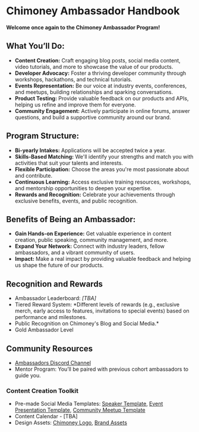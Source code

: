 # Chimoney Ambassador Handbook

**Welcome once again to the Chimoney Ambassador Program!**

## What You’ll Do:

- **Content Creation:** Craft engaging blog posts, social media content, video tutorials, and more to showcase the value of our products.
- **Developer Advocacy:** Foster a thriving developer community through workshops, hackathons, and technical tutorials.
- **Events Representation:** Be our voice at industry events, conferences, and meetups, building relationships and sparking conversations.
- **Product Testing:** Provide valuable feedback on our products and APIs, helping us refine and improve them for everyone.
- **Community Engagement:** Actively participate in online forums, answer questions, and build a supportive community around our brand.

## Program Structure:

- **Bi-yearly Intakes:** Applications will be accepted twice a year.
- **Skills-Based Matching:** We'll identify your strengths and match you with activities that suit your talents and interests.
- **Flexible Participation:** Choose the areas you're most passionate about and contribute.
- **Continuous Learning:** Access exclusive training resources, workshops, and mentorship opportunities to deepen your expertise.
- **Rewards and Recognition:** Celebrate your achievements through exclusive benefits, events, and public recognition.

## Benefits of Being an Ambassador:

- **Gain Hands-on Experience:** Get valuable experience in content creation, public speaking, community management, and more.
- **Expand Your Network:** Connect with industry leaders, fellow ambassadors, and a vibrant community of users.
- **Impact:** Make a real impact by providing valuable feedback and helping us shape the future of our products.

## Recognition and Rewards

- Ambassador Leaderboard: _[TBA]_
- Tiered Reward System: *Different levels of rewards (e.g., exclusive merch, early access to features, invitations to special events) based on performance and milestones.
- Public Recognition on Chimoney's Blog and Social Media.*
- Gold Ambassador Level

## Community Resources

- [Ambassadors Discord Channel](https://discord.gg/nz4U32UE7z)
- Mentor Program: You’ll be paired with previous cohort ambassadors to guide you.


### Content Creation Toolkit

- Pre-made Social Media Templates: [Speaker Template](https://www.canva.com/design/DAFf2f_zBVI/iMiKCakGSPA8NxKaq7umlA/view?utm_content=DAFf2f_zBVI&utm_campaign=designshare&utm_medium=link&utm_source=sharebutton&mode=preview), [Event Presentation Template](https://www.canva.com/design/DAFTY3qZAC0/i6o9AtghLa84wxt6E0TRYw/view?utm_content=DAFTY3qZAC0&utm_campaign=designshare&utm_medium=link&utm_source=publishsharelink&mode=preview), [Community Meetup Template](https://www.canva.com/design/DAF58TmA8-s/SXLi2ggcwN2_zzWikuFi2Q/view?utm_content=DAF58TmA8-s&utm_campaign=designshare&utm_medium=link&utm_source=publishsharelink&mode=preview)
- Content Calendar - [TBA]
- Design Assets: [Chimoney Logo](https://drive.google.com/drive/folders/1CkcIobj0ltmXZ6t__TqkruhseimTJNa8?usp=drive_link), [Brand Assets](https://docs.google.com/document/d/11Niq7-F96alud7s9S08km22MJ5bS2ZYF_xbiJSX8o4I/edit?usp=sharing)
